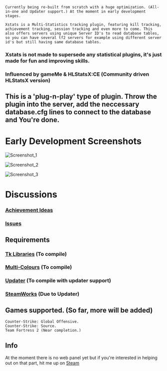 ``Currently being re-built from scratch with a huge optimization. (All-in-one and Updater support.) At the moment in early development stages.``

```
Xstats is a Multi-Statistics tracking plugin, featuring kill tracking, achievement tracking, session tracking and even more to come. This also offers servers using unique Server ID's to read database tables, so you can have several tf2 servers for example using different server id's but still having same database tables.
```

### Xstats is not made to supersede any statistical plugins, it's just made for fun and improving skills.

### Influenced by gameMe & HLStatsX:CE (Community driven HLStatsX version) 

## This is a 'plug-n-play' type of plugin. Throw the plugin into the server, add the neccessary database.cfg lines to connect to the database and You're done.

# Early Development Screenshots

![Screenshot_1](https://user-images.githubusercontent.com/49116354/148999939-862ff95c-1834-4c7a-8085-1216387a9285.png)

![Screenshot_2](https://user-images.githubusercontent.com/49116354/148999954-a2b328f0-3306-4386-9eb0-fb62635b30d0.png)

![Screenshot_3](https://user-images.githubusercontent.com/49116354/148999962-7f30e185-39c9-4aac-8cfc-a947909013fb.png)

# Discussions
### [Achievement Ideas](https://github.com/Teamkiller324/Xstats/discussions/2)
### [Issues](https://github.com/Teamkiller324/Xstats/discussions/3)

## Requirements
### [Tk Libraries](https://github.com/Teamkiller324/Tklib) (To compile)

### [Multi-Colours](https://github.com/Bara/Multi-Colors) (To compile)

### [Updater](https://github.com/Teamkiller324/Updater) (To compile with updater support)

### [SteamWorks](http://users.alliedmods.net/~kyles/builds/SteamWorks/) (Due to Updater)

## Games supported. (So far, more will be added)
```
Counter-Strike: Global Offensive.
Counter-Strike: Source.
Team Fortress 2 (Near completion.)
```

## Info
At the moment there is no web panel yet but if you're interested in helping out on that part, hit me up on [Steam](https://steamcommunity.com/id/Teamkiller324)

